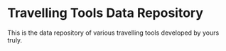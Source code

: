 # Travelling Tools Data Repository

This is the data repository of various travelling tools developed by yours truly.

